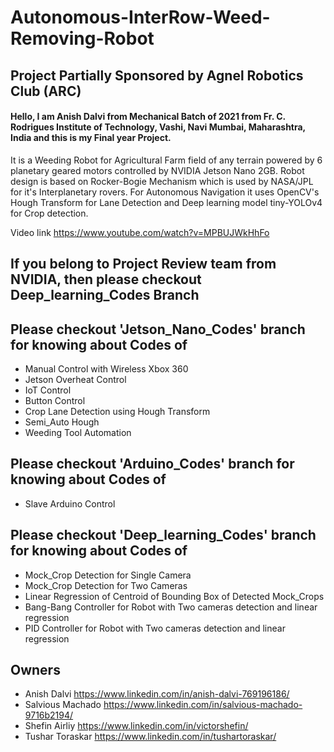 # Autonomous-InterRow-Weed-Removing-Robot

## Project Partially Sponsored by Agnel Robotics Club (ARC)

#### Hello, I am Anish Dalvi from Mechanical Batch of 2021 from Fr. C. Rodrigues Institute of Technology, Vashi, Navi Mumbai, Maharashtra, India and this is my Final year Project.

It is a Weeding Robot for Agricultural Farm field of any terrain powered by 6 planetary geared motors controlled by NVIDIA Jetson Nano 2GB. Robot design is based on Rocker-Bogie Mechanism which is used by NASA/JPL for it's Interplanetary rovers. For Autonomous Navigation it uses OpenCV's Hough Transform for Lane Detection and Deep learning model tiny-YOLOv4 for Crop detection.

Video link https://www.youtube.com/watch?v=MPBUJWkHhFo

## If you belong to Project Review team from NVIDIA, then please checkout Deep_learning_Codes Branch

## Please checkout 'Jetson_Nano_Codes' branch for knowing about Codes of
* Manual Control with Wireless Xbox 360
* Jetson Overheat Control
* IoT Control
* Button Control
* Crop Lane Detection using Hough Transform
* Semi_Auto Hough
* Weeding Tool Automation

## Please checkout 'Arduino_Codes' branch for knowing about Codes of
* Slave Arduino Control

## Please checkout 'Deep_learning_Codes' branch for knowing about Codes of
* Mock_Crop Detection for Single Camera
* Mock_Crop Detection for Two Cameras
* Linear Regression of Centroid of Bounding Box of Detected Mock_Crops
* Bang-Bang Controller for Robot with Two cameras detection and linear regression
* PID Controller for Robot with Two cameras detection and linear regression

## Owners

* Anish Dalvi https://www.linkedin.com/in/anish-dalvi-769196186/
* Salvious Machado https://www.linkedin.com/in/salvious-machado-9716b2194/
* Shefin Airliy https://www.linkedin.com/in/victorshefin/
* Tushar Toraskar https://www.linkedin.com/in/tushartoraskar/
